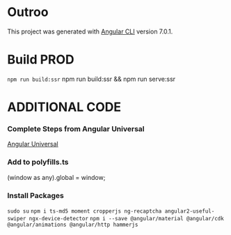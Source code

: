 # Outroo

This project was generated with [Angular CLI](https://github.com/angular/angular-cli) version 7.0.1.

# Build PROD

`npm run build:ssr`
npm run build:ssr && npm run serve:ssr

# ADDITIONAL CODE

### Complete Steps from Angular Universal
[Angular Universal](https://angular.io/guide/universal)

### Add to polyfills.ts
(window as any).global = window;

### Install Packages
`sudo su`
`npm i ts-md5 moment cropperjs ng-recaptcha angular2-useful-swiper ngx-device-detector`
`npm i --save @angular/material @angular/cdk @angular/animations @angular/http hammerjs`


